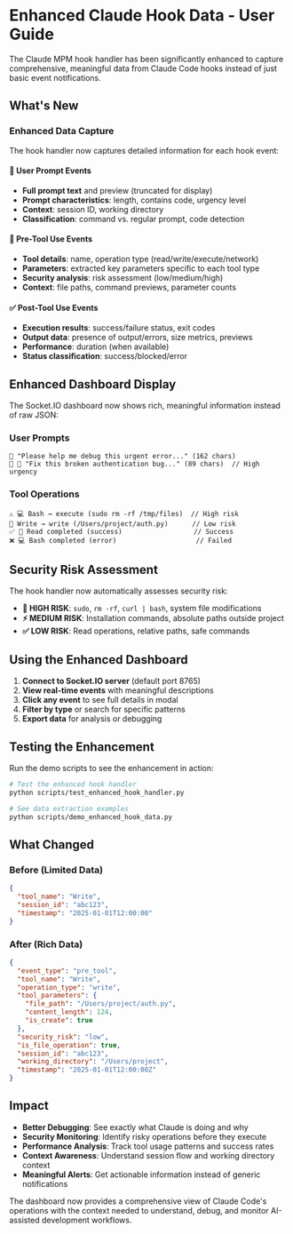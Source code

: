 # Enhanced Claude Hook Data - User Guide

The Claude MPM hook handler has been significantly enhanced to capture comprehensive, meaningful data from Claude Code hooks instead of just basic event notifications.

## What's New

### Enhanced Data Capture

The hook handler now captures detailed information for each hook event:

#### 📝 User Prompt Events
- **Full prompt text** and preview (truncated for display)
- **Prompt characteristics**: length, contains code, urgency level
- **Context**: session ID, working directory
- **Classification**: command vs. regular prompt, code detection

#### 🔧 Pre-Tool Use Events  
- **Tool details**: name, operation type (read/write/execute/network)
- **Parameters**: extracted key parameters specific to each tool type
- **Security analysis**: risk assessment (low/medium/high)
- **Context**: file paths, command previews, parameter counts

#### ✅ Post-Tool Use Events
- **Execution results**: success/failure status, exit codes
- **Output data**: presence of output/errors, size metrics, previews
- **Performance**: duration (when available)
- **Status classification**: success/blocked/error

## Enhanced Dashboard Display

The Socket.IO dashboard now shows rich, meaningful information instead of raw JSON:

### User Prompts
```
📝 "Please help me debug this urgent error..." (162 chars)
🚨 📝 "Fix this broken authentication bug..." (89 chars)  // High urgency
```

### Tool Operations
```
⚠️ 💻 Bash → execute (sudo rm -rf /tmp/files)  // High risk
📝 Write → write (/Users/project/auth.py)      // Low risk  
✅ 📖 Read completed (success)                  // Success
❌ 💻 Bash completed (error)                    // Failed
```

## Security Risk Assessment

The hook handler now automatically assesses security risk:

- **🚨 HIGH RISK**: `sudo`, `rm -rf`, `curl | bash`, system file modifications
- **⚡ MEDIUM RISK**: Installation commands, absolute paths outside project
- **✅ LOW RISK**: Read operations, relative paths, safe commands

## Using the Enhanced Dashboard

1. **Connect to Socket.IO server** (default port 8765)
2. **View real-time events** with meaningful descriptions
3. **Click any event** to see full details in modal
4. **Filter by type** or search for specific patterns
5. **Export data** for analysis or debugging

## Testing the Enhancement

Run the demo scripts to see the enhancement in action:

```bash
# Test the enhanced hook handler
python scripts/test_enhanced_hook_handler.py

# See data extraction examples  
python scripts/demo_enhanced_hook_data.py
```

## What Changed

### Before (Limited Data)
```json
{
  "tool_name": "Write",
  "session_id": "abc123",
  "timestamp": "2025-01-01T12:00:00"
}
```

### After (Rich Data)
```json
{
  "event_type": "pre_tool",
  "tool_name": "Write", 
  "operation_type": "write",
  "tool_parameters": {
    "file_path": "/Users/project/auth.py",
    "content_length": 124,
    "is_create": true
  },
  "security_risk": "low",
  "is_file_operation": true,
  "session_id": "abc123",
  "working_directory": "/Users/project",
  "timestamp": "2025-01-01T12:00:00Z"
}
```

## Impact

- **Better Debugging**: See exactly what Claude is doing and why
- **Security Monitoring**: Identify risky operations before they execute  
- **Performance Analysis**: Track tool usage patterns and success rates
- **Context Awareness**: Understand session flow and working directory context
- **Meaningful Alerts**: Get actionable information instead of generic notifications

The dashboard now provides a comprehensive view of Claude Code's operations with the context needed to understand, debug, and monitor AI-assisted development workflows.